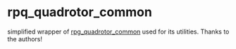 # rpq_quadrotor_common
simplified wrapper of [rpg_quadrotor_common](https://github.com/uzh-rpg/rpg_quadrotor_common) used for its utilities. Thanks to the authors! 
